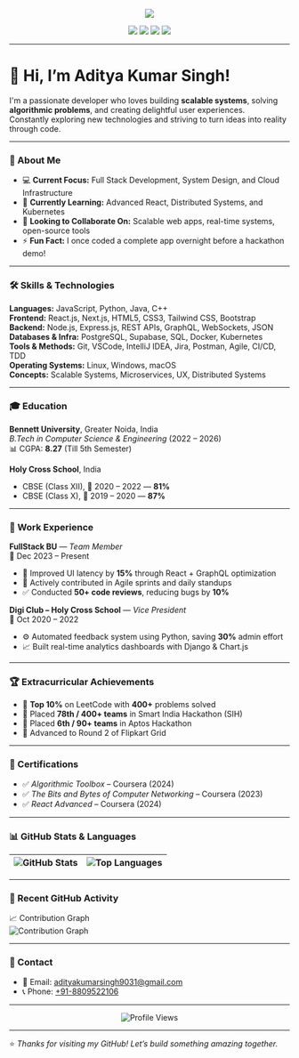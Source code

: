 <p align="center">
  <img src="https://readme-typing-svg.herokuapp.com?font=Fira+Code&duration=2000&pause=1000&color=F75C7E&width=435&lines=Hi+I'm+Aditya+Kumar+Singh!;Full+Stack+Developer;Tech+Enthusiast+%F0%9F%9A%80;Open+Source+Contributor." /> 
</p>

<p align="center">
  <a href="http://www.linkedin.com/in/aditya-kumar-singh-00591626a"><img src="https://img.shields.io/badge/LinkedIn-blue?logo=linkedin&style=for-the-badge" /></a>
  <a href="https://leetcode.com/u/adityaking56/"><img src="https://img.shields.io/badge/LeetCode-orange?logo=leetcode&style=for-the-badge" /></a>
  <a href="https://www.codechef.com/users/adityaking56"><img src="https://img.shields.io/badge/CodeChef-brown?logo=codechef&style=for-the-badge" /></a>
  <a href="mailto:adityakumarsingh9031@gmail.com"><img src="https://img.shields.io/badge/Gmail-red?logo=gmail&style=for-the-badge" /></a>
</p>

---

# 👋 Hi, I’m **Aditya Kumar Singh!**

I'm a passionate developer who loves building **scalable systems**, solving **algorithmic problems**, and creating delightful user experiences.  
Constantly exploring new technologies and striving to turn ideas into reality through code.

---

### 🧠 About Me

- 💻 **Current Focus:** Full Stack Development, System Design, and Cloud Infrastructure  
- 📘 **Currently Learning:** Advanced React, Distributed Systems, and Kubernetes  
- 🤝 **Looking to Collaborate On:** Scalable web apps, real-time systems, open-source tools  
- ⚡ **Fun Fact:** I once coded a complete app overnight before a hackathon demo!

---

### 🛠️ Skills & Technologies

**Languages:** JavaScript, Python, Java, C++  
**Frontend:** React.js, Next.js, HTML5, CSS3, Tailwind CSS, Bootstrap  
**Backend:** Node.js, Express.js, REST APIs, GraphQL, WebSockets, JSON  
**Databases & Infra:** PostgreSQL, Supabase, SQL, Docker, Kubernetes  
**Tools & Methods:** Git, VSCode, IntelliJ IDEA, Jira, Postman, Agile, CI/CD, TDD  
**Operating Systems:** Linux, Windows, macOS  
**Concepts:** Scalable Systems, Microservices, UX, Distributed Systems

---

### 🎓 Education

**Bennett University**, Greater Noida, India  
*B.Tech in Computer Science & Engineering* (2022 – 2026)  
📊 CGPA: **8.27** (Till 5th Semester)

**Holy Cross School**, India  
- CBSE (Class XII), 📅 2020 – 2022 — **81%**  
- CBSE (Class X), 📅 2019 – 2020 — **87%**

---

### 💼 Work Experience

**FullStack BU** — *Team Member*  
📅 Dec 2023 – Present  
- 🚀 Improved UI latency by **15%** through React + GraphQL optimization  
- 🧠 Actively contributed in Agile sprints and daily standups  
- ✅ Conducted **50+ code reviews**, reducing bugs by **10%**

**Digi Club – Holy Cross School** — *Vice President*  
📅 Oct 2020 – 2022  
- ⚙️ Automated feedback system using Python, saving **30%** admin effort  
- 📈 Built real-time analytics dashboards with Django & Chart.js

---

### 🏆 Extracurricular Achievements

- 🧠 **Top 10%** on LeetCode with **400+** problems solved  
- 🏅 Placed **78th / 400+ teams** in Smart India Hackathon (SIH)  
- 🚀 Placed **6th / 90+ teams** in Aptos Hackathon  
- 🎯 Advanced to Round 2 of Flipkart Grid

---

### 📜 Certifications

- ✅ *Algorithmic Toolbox* – Coursera (2024)  
- ✅ *The Bits and Bytes of Computer Networking* – Coursera (2023)  
- ✅ *React Advanced* – Coursera (2024)

---

### 📊 GitHub Stats & Languages

| ![GitHub Stats](https://github-readme-stats.vercel.app/api?username=Adityakk9031&show_icons=true&theme=radical) | ![Top Languages](https://github-readme-stats.vercel.app/api/top-langs/?username=Adityakk9031&layout=compact&theme=radical) |
|---|---|

---

### 🔄 Recent GitHub Activity

<!--START_SECTION:activity-->
<!--END_SECTION:activity-->

📈 Contribution Graph  
![Contribution Graph](https://github-readme-activity-graph.cyclic.app/graph?username=Adityakk9031&theme=radical)

---

### 📇 Contact

- 📧 Email: [adityakumarsingh9031@gmail.com](mailto:adityakumarsingh9031@gmail.com)  
- 📞 Phone: [+91-8809522106](tel:+918809522106)

---

<p align="center">
  <img src="https://komarev.com/ghpvc/?username=Adityakk9031&style=flat-square&color=blue" alt="Profile Views" />
</p>

---

⭐️ *Thanks for visiting my GitHub! Let’s build something amazing together.*

